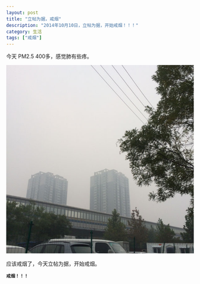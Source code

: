 ```yaml
---
layout: post
title: "立帖为据，戒烟"
description: "2014年10月10日，立帖为据，开始戒烟！！！"
category: 生活
tags: ["戒烟"]
---
```


今天 PM2.5 400多，感觉肺有些疼。

![图片](/images/post/20141010092033.jpg)

应该戒烟了，今天立帖为据，开始戒烟。

**`戒烟！！！`**